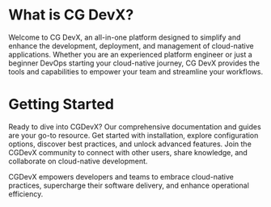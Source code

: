 # What is CG DevX?

Welcome to CG DevX, an all-in-one platform designed to simplify and enhance the development, deployment, and management
of cloud-native applications.
Whether you are an experienced platform engineer or just a beginner DevOps starting your
cloud-native journey, CG DevX provides the tools and capabilities to empower your team and streamline your workflows.

# Getting Started

Ready to dive into CGDevX?
Our comprehensive documentation and guides are your go-to resource.
Get started with installation, explore configuration options, discover best practices, and unlock advanced features.
Join the CGDevX community to connect with other users, share knowledge, and collaborate on cloud-native development.

CGDevX empowers developers and teams to embrace cloud-native practices, supercharge their software delivery, and enhance
operational efficiency.


